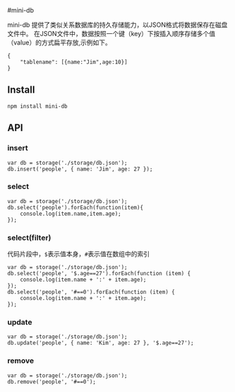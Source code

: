 #mini-db



mini-db 提供了类似关系数据库的持久存储能力，以JSON格式将数据保存在磁盘文件中。
在JSON文件中，数据按照一个键（key）下按插入顺序存储多个值（value）的方式扁平存放,示例如下。

```
{
    "tablename": [{name:"Jim",age:10}]
}
```

## Install

    npm install mini-db

## API

### insert

```
var db = storage('./storage/db.json');
db.insert('people', { name: 'Jim', age: 27 });
```

### select

```
var db = storage('./storage/db.json');
db.select('people').forEach(function(item){
	console.log(item.name,item.age);
});
```

### select(filter)

代码片段中，`$`表示值本身，`#`表示值在数组中的索引
```
var db = storage('./storage/db.json');
db.select('people', '$.age==27').forEach(function (item) {
    console.log(item.name + ':' + item.age);
});
db.select('people', '#==0').forEach(function (item) {
    console.log(item.name + ':' + item.age);
});

```

### update

```
var db = storage('./storage/db.json');
db.update('people', { name: 'Kim', age: 27 }, '$.age==27');

```

### remove

```
var db = storage('./storage/db.json');
db.remove('people', '#==0');

```
